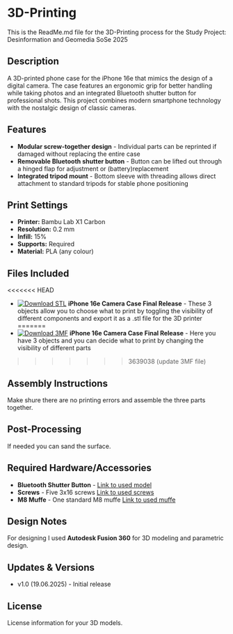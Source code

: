 # 3D-Printing

This is the ReadMe.md file for the 3D-Printing process for the Study Project: Desinformation and Geomedia SoSe 2025
## Description

A 3D-printed phone case for the iPhone 16e that mimics the design of a digital camera. The case features an ergonomic grip for better handling while taking photos and an integrated Bluetooth shutter button for professional shots. This project combines modern smartphone technology with the nostalgic design of classic cameras.


## Features

* **Modular screw-together design** - Individual parts can be reprinted if damaged without replacing the entire case
* **Removable Bluetooth shutter button** - Button can be lifted out through a hinged flap for adjustment or (battery)replacement
* **Integrated tripod mount** - Bottom sleeve with threading allows direct attachment to standard tripods for stable phone positioning

## Print Settings

* **Printer:** Bambu Lab X1 Carbon
* **Resolution:** 0.2 mm
* **Infill:** 15%
* **Supports:** Required
* **Material:** PLA (any colour)

## Files Included

<<<<<<< HEAD
* [![Download STL](https://img.shields.io/badge/Download-STL%20File-blue?style=flat-square&logo=download)](./development/Final%20Release/iPhone%2016e%20Camera%20Case%20Final%20Release.stl) **iPhone 16e Camera Case Final Release** - These 3 objects allow you to choose what to print by toggling the visibility of different components and export it as a .stl file for the 3D printer
=======
* [![Download 3MF](https://img.shields.io/badge/Download-3MF%20File-blue?style=flat-square&logo=download)](./development/Final%20Release/iPhone%2016e%20Camera%20Case%20Final%20Release.3mf) **iPhone 16e Camera Case Final Release** - Here you have 3 objects and you can decide what to print by changing the visibility of different parts
>>>>>>> 3639038 (update 3MF file)

## Assembly Instructions

Make shure there are no printing errors and assemble the three parts together.

## Post-Processing

If needed you can sand the surface.

## Required Hardware/Accessories

* **Bluetooth Shutter Button** - [Link to used model](https://www.amazon.de/dp/B07L9VQ8T3?ref=ppx_yo2ov_dt_b_fed_asin_title)
* **Screws** - Five 3x16 screws [Link to used screws](https://www.bauhaus.info/holzschrauben-spanplattenschrauben/spax-universalschraube/p/10016726?utm_source=google&utm_medium=ssa&utm_id=20207222069_163608639292&cid=SSAGoo20207222069_163608639292&gad_source=1&gad_campaignid=20207222069&gbraid=0AAAAADNytnJAfSMITgwLkNjOpZvDow-dC&gclid=CjwKCAjw6s7CBhACEiwAuHQcki2PqgvdTIeXlJCfAqN7rM3oLB5LN7kdMUwFmm34CBxaqZ_orfjFxhoCvdIQAvD_BwE)
* **M8 Muffe** - One standard M8 muffe [Link to used muffe](https://www.bauhaus.info/sechskantmuttern/marinetech-sechskantmutter/p/23677058)


## Design Notes

For designing I used **Autodesk Fusion 360** for 3D modeling and parametric design.

## Updates & Versions

* v1.0 (19.06.2025) - Initial release

## License

License information for your 3D models.